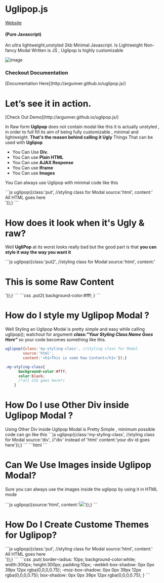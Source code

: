 # Uglipop.js
[Website](http://argunner.github.io/uglipop.js/)
<h4>(Pure Javascript)</h4>
An ultra lightweight,unstyled 2kb Minimal Javascript.
Is Lightweight Non-fancy Modal Written is JS , Uglipop is highly customizable

![image](https://github.com/argunner/Uglipop.js/blob/master/shot.png)

<h3>Checkout Documentation</h3>
[Documentation Here](http://argunner.github.io/uglipop.js/)

<h1>Let’s see it in action.</h1>
[Check Out Demo](http://argunner.github.io/uglipop.js/)
<p>In Raw form <strong>Uglipop</strong> does not contain modal like this it is actually unstyled , in order to full fill its aim of being fully customizable , minimal and lightweight.
<strong>That's the reason behind calling it Ugly</strong>
Things That can be used with <strong>Uglipop</strong>
<ul>
<li>You Can Use <strong>Div</strong>.</li>
<li>You Can use <strong>Plain HTML</strong></li>
<li>You Can use <strong>AJAX Response</strong></li>
<li>You Can use <strong>Iframe</strong></li>
<li>You Can use <strong>Images</strong></li>
</ul>
<p>You Can always use Uglipop with minimal code like this</p>
```js
uglipop({class:'put', //styling class for Modal
        source:'html',
        content:'<div> All HTML goes here </div>'});}
```
<h1>How does it look when it's Ugly & raw?</h1>
<p>Well <strong>UgliPop</strong> at its worst looks really bad but the good part is that <strong> you can style it way the way you want it </strong></p>
```js
uglipop({class:'put2', //styling class for Modal
        source:'html',
        content:'<h1>This is some Raw Content</h1>'});}
```
```css
.put2{
      background-color:#fff;
    }
```
<h1>How do I style my Uglipop Modal ?</h1>
Well Styling an Uglipop Modal is pretty simple and easy
    while calling uglipop(); watchout for argument <strong>  <em>class:"Your Styling Class Name Goes Here"</em></strong> so your code becomes something like this.
    
```js
uglipop({class:'my-styling-class', //styling class for Modal
        source:'html',
        content:'<h1>This is some Raw Content</h1>'});}
```
```css
.my-styling-class{
      background-color:#fff;
      color:black;
      /*all CSS goes here*/
    }
```
<h1>How Do I use Other Div inside Uglipop Modal ?</h1>
Using Other Div inside Uglipop Modal is Pretty Simple , minimum possible code can go like this
```js
uglipop({class:'my-styling-class', //styling class for Modal
        source:'div', //'div' instead of 'html'
        content:'your div id goes here'});}
```
```html
<div id='some-div-id' style='display:none;'>
        other html goes here .....
        </div>
```
<h1>Can We Use Images inside Uglipop Modal?</h1>
<p>Sure you can always use the images inside the uglipop by using it in HTML mode </p>
```js
uglipop({source:'html',
        content:'<img src="url-goes-here"></img>'});}
```
<h1>How Do I Create Custome Themes for Uglipop?</h1>
```js
uglipop({class:'put', //styling class for Modal
        source:'html',
        content:'<div> All HTML goes here </div>'});}
```
```css
.put{
      border-radius: 10px;
      background-color:white;
      width:300px;
      height:300px;
      padding:10px;
     -webkit-box-shadow: 0px 0px 39px 12px rgba(0,0,0,0.75);
-moz-box-shadow: 0px 0px 39px 12px rgba(0,0,0,0.75);
box-shadow: 0px 0px 39px 12px rgba(0,0,0,0.75);
    }
```
